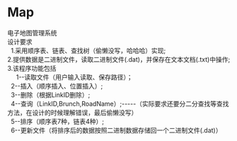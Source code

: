 # Map<br />
电子地图管理系统<br />
设计要求 <br />
    1.采用顺序表、链表、查找树（偷懒没写，哈哈哈）实现; <br />
    2.提供数据是二进制文件，读取二进制文件(.dat)，并保存在文本文档(.txt)中操作;<br />
    3.该程序功能包括<br />
    &nbsp;&nbsp;1--读取文件（用户输入读取、保存路径）；<br />
    &nbsp;&nbsp;2--插入（顺序插入、位置插入）;<br />
    &nbsp;&nbsp;3--删除（根据LinkID删除）;<br />
    &nbsp;&nbsp;4--查询（LinkID,Brunch,RoadName）;-----（实际要求还要分二分查找等查找方法，在设计的时候理解错误，最后偷懒没写）<br />
    &nbsp;&nbsp;5--排序（顺序表7种，链表4种）;<br />
    &nbsp;&nbsp;6--更新文件（将排序后的数据按照二进制数据存储回一个二进制文件(.dat)）<br />
